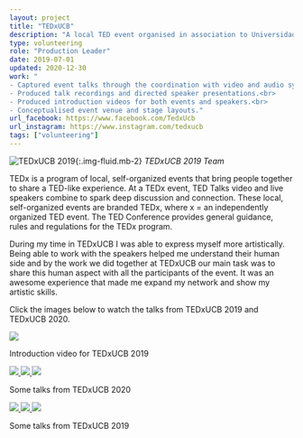 ```yaml
---
layout: project
title: "TEDxUCB"
description: "A local TED event organised in association to Universidad Catolica in La Paz, Bolivia.."
type: volunteering
role: "Production Leader"
date: 2019-07-01
updated: 2020-12-30
work: "
- Captured event talks through the coordination with video and audio systems for online streaming.<br>
- Produced talk recordings and directed speaker presentations.<br>
- Produced introduction videos for both events and speakers.<br>
- Conceptualised event venue and stage layouts."
url_facebook: https://www.facebook.com/TedxUcb
url_instagram: https://www.instagram.com/tedxucb
tags: ["volunteering"]
---
```


![TEDxUCB 2019](/assets/images/projects/tedxucb/tedxucb_banner.jpg "TEDxUCB 2019 Team"){:.img-fluid.mb-2}
*TEDxUCB 2019 Team*

TEDx is a program of local, self-organized events that bring people together to share a TED-like experience. At a TEDx event, TED Talks video and live speakers combine to spark deep discussion and connection. These local, self-organized events are branded TEDx, where x = an independently organized TED event. The TED Conference provides general guidance, rules and regulations for the TEDx program.

During my time in TEDxUCB I was able to express myself more artistically. Being able to work with the speakers helped me understand their human side and by the work we did together at TEDxUCB our main task was to share this human aspect with all the participants of the event. It was an awesome experience that made me expand my network and show my artistic skills.

Click the images below to watch the talks from TEDxUCB 2019 and TEDxUCB 2020.

<a data-fslightbox="gallery" href="https://www.youtube.com/watch?v=rj74f3SGkJg">
	<img src="/assets/images/projects/tedxucb/tedxucb_2019_intro.png" class="img-fluid">
</a>
<p class="text-center">Introduction video for TEDxUCB 2019</p>

<div class="row mb-2">
    <a data-fslightbox="gallery" href="https://www.youtube.com/watch?v=YMeFdFwOJvM" class="col-12 col-md-4 mb-2">
        <img src="/assets/images/projects/tedxucb/talk_saul_paniagua.png" class="img-fluid">
    </a>
    <a data-fslightbox="gallery" href="https://www.youtube.com/watch?v=NX_silWf9JM" class="col-12 col-md-4 mb-2">
        <img src="/assets/images/projects/tedxucb/talk_matisse_gonzalez.png" class="img-fluid">
    </a>
    <a data-fslightbox="gallery" href="https://www.youtube.com/watch?v=cxQEiGTB4qc" class="col-12 col-md-4 mb-2">
        <img src="/assets/images/projects/tedxucb/talk_fabio_diaz.png" class="img-fluid">
    </a>
</div>
<p class="text-center">Some talks from TEDxUCB 2020</p>

<div class="row mb-2">
    <a data-fslightbox="gallery" href="https://www.youtube.com/watch?v=IeOj_WoBW5U" class="col-12 col-md-4 mb-2">
        <img src="/assets/images/projects/tedxucb/talk_rosario_aguilar.png" class="img-fluid">
    </a>
    <a data-fslightbox="gallery" href="https://www.youtube.com/watch?v=EJz-Un71QJQ" class="col-12 col-md-4 mb-2">
        <img src="/assets/images/projects/tedxucb/talk_fernando_kushner.png" class="img-fluid">
    </a>
    <a data-fslightbox="gallery" href="https://www.youtube.com/watch?v=Qt4peOaJ-iQ" class="col-12 col-md-4 mb-2">
        <img src="/assets/images/projects/tedxucb/talk_fernando_taborga.png" class="img-fluid">
    </a>
</div>
<p class="text-center">Some talks from TEDxUCB 2019</p>



